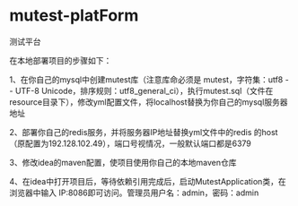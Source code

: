 # mutest-platForm
测试平台

在本地部署项目的步骤如下：

1、在你自己的mysql中创建mutest库（注意库命必须是 mutest，字符集：utf8 -- UTF-8 Unicode，排序规则：utf8_general_ci），执行mutest.sql（文件在resource目录下），修改yml配置文件，将localhost替换为你自己的mysql服务器地址


2、部署你自己的redis服务，并将服务器IP地址替换yml文件中的redis 的host（原配置为192.128.102.49），端口号视情况，一般默认端口都是6379

3、修改idea的maven配置，使项目使用你自己的本地maven仓库

4、在idea中打开项目后，等待依赖引用完成后，启动MutestApplication类，在浏览器中输入  IP:8086即可访问。管理员用户名：admin，密码：admin
